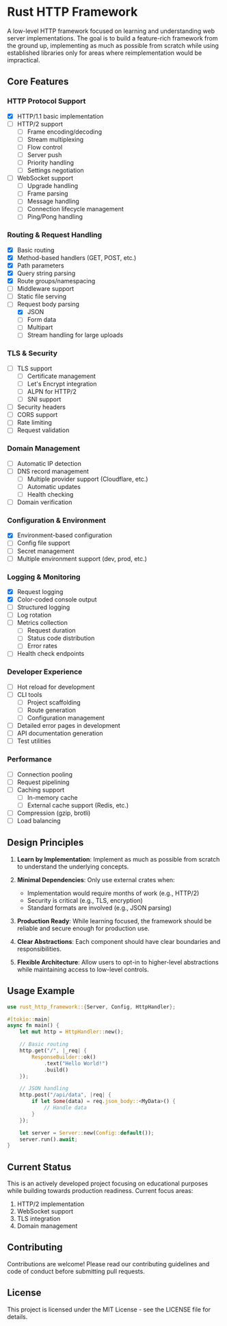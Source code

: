 # Rust HTTP Framework

A low-level HTTP framework focused on learning and understanding web server implementations. The goal is to build a feature-rich framework from the ground up, implementing as much as possible from scratch while using established libraries only for areas where reimplementation would be impractical.

## Core Features

### HTTP Protocol Support

- [x] HTTP/1.1 basic implementation
- [ ] HTTP/2 support
  - [ ] Frame encoding/decoding
  - [ ] Stream multiplexing
  - [ ] Flow control
  - [ ] Server push
  - [ ] Priority handling
  - [ ] Settings negotiation
- [ ] WebSocket support
  - [ ] Upgrade handling
  - [ ] Frame parsing
  - [ ] Message handling
  - [ ] Connection lifecycle management
  - [ ] Ping/Pong handling

### Routing & Request Handling

- [x] Basic routing
- [x] Method-based handlers (GET, POST, etc.)
- [x] Path parameters
- [x] Query string parsing
- [x] Route groups/namespacing
- [ ] Middleware support
- [ ] Static file serving
- [ ] Request body parsing
  - [x] JSON
  - [ ] Form data
  - [ ] Multipart
  - [ ] Stream handling for large uploads

### TLS & Security

- [ ] TLS support
  - [ ] Certificate management
  - [ ] Let's Encrypt integration
  - [ ] ALPN for HTTP/2
  - [ ] SNI support
- [ ] Security headers
- [ ] CORS support
- [ ] Rate limiting
- [ ] Request validation

### Domain Management

- [ ] Automatic IP detection
- [ ] DNS record management
  - [ ] Multiple provider support (Cloudflare, etc.)
  - [ ] Automatic updates
  - [ ] Health checking
- [ ] Domain verification

### Configuration & Environment

- [x] Environment-based configuration
- [ ] Config file support
- [ ] Secret management
- [ ] Multiple environment support (dev, prod, etc.)

### Logging & Monitoring

- [x] Request logging
- [x] Color-coded console output
- [ ] Structured logging
- [ ] Log rotation
- [ ] Metrics collection
  - [ ] Request duration
  - [ ] Status code distribution
  - [ ] Error rates
- [ ] Health check endpoints

### Developer Experience

- [ ] Hot reload for development
- [ ] CLI tools
  - [ ] Project scaffolding
  - [ ] Route generation
  - [ ] Configuration management
- [ ] Detailed error pages in development
- [ ] API documentation generation
- [ ] Test utilities

### Performance

- [ ] Connection pooling
- [ ] Request pipelining
- [ ] Caching support
  - [ ] In-memory cache
  - [ ] External cache support (Redis, etc.)
- [ ] Compression (gzip, brotli)
- [ ] Load balancing

## Design Principles

1. **Learn by Implementation**: Implement as much as possible from scratch to understand the underlying concepts.

2. **Minimal Dependencies**: Only use external crates when:

   - Implementation would require months of work (e.g., HTTP/2)
   - Security is critical (e.g., TLS, encryption)
   - Standard formats are involved (e.g., JSON parsing)

3. **Production Ready**: While learning focused, the framework should be reliable and secure enough for production use.

4. **Clear Abstractions**: Each component should have clear boundaries and responsibilities.

5. **Flexible Architecture**: Allow users to opt-in to higher-level abstractions while maintaining access to low-level controls.

## Usage Example

```rust
use rust_http_framework::{Server, Config, HttpHandler};

#[tokio::main]
async fn main() {
    let mut http = HttpHandler::new();

    // Basic routing
    http.get("/", |_req| {
        ResponseBuilder::ok()
            .text("Hello World!")
            .build()
    });

    // JSON handling
    http.post("/api/data", |req| {
        if let Some(data) = req.json_body::<MyData>() {
            // Handle data
        }
    });

    let server = Server::new(Config::default());
    server.run().await;
}
```

## Current Status

This is an actively developed project focusing on educational purposes while building towards production readiness. Current focus areas:

1. HTTP/2 implementation
2. WebSocket support
3. TLS integration
4. Domain management

## Contributing

Contributions are welcome! Please read our contributing guidelines and code of conduct before submitting pull requests.

## License

This project is licensed under the MIT License - see the LICENSE file for details.
